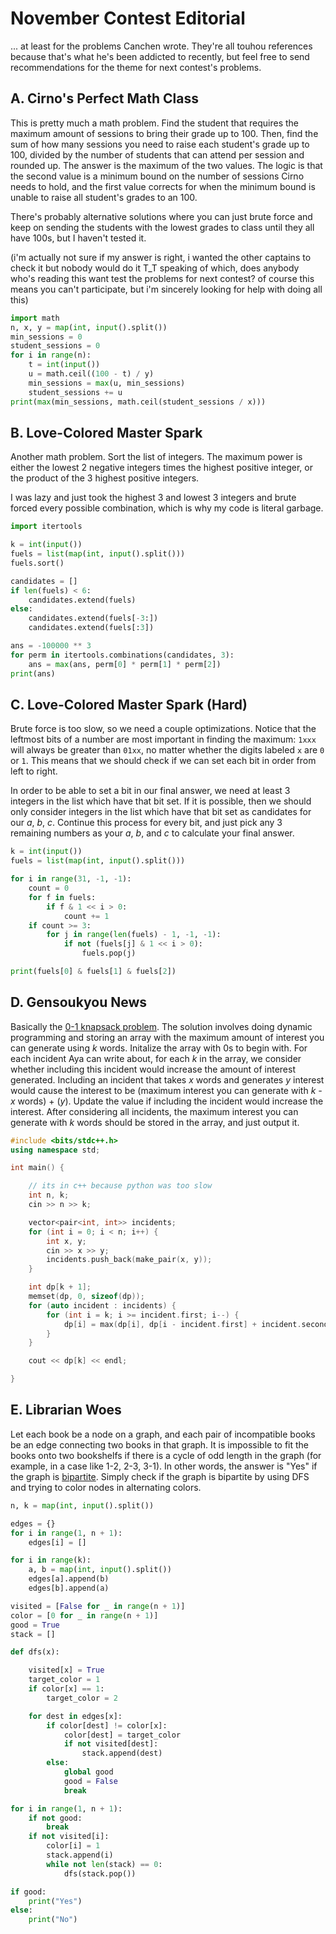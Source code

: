# November Contest Editorial

... at least for the problems Canchen wrote. They're all touhou references because that's what he's been addicted to recently, but feel free to send recommendations for the theme for next contest's problems.

## A. Cirno's Perfect Math Class

This is pretty much a math problem. Find the student that requires the maximum amount of sessions to bring their grade up to 100. Then, find the sum of how many sessions you need to raise each student's grade up to 100, divided by the number of students that can attend per session and rounded up. The answer is the maximum of the two values. The logic is that the second value is a minimum bound on the number of sessions Cirno needs to hold, and the first value corrects for when the minimum bound is unable to raise all student's grades to an 100.

There's probably alternative solutions where you can just brute force and keep on sending the students with the lowest grades to class until they all have 100s, but I haven't tested it.

(i'm actually not sure if my answer is right, i wanted the other captains to check it but nobody would do it T_T speaking of which, does anybody who's reading this want test the problems for next contest? of course this means you can't participate, but i'm sincerely looking for help with doing all this)

```py
import math
n, x, y = map(int, input().split())
min_sessions = 0
student_sessions = 0
for i in range(n):
    t = int(input())
    u = math.ceil((100 - t) / y)
    min_sessions = max(u, min_sessions)
    student_sessions += u
print(max(min_sessions, math.ceil(student_sessions / x)))
```

## B. Love-Colored Master Spark

Another math problem. Sort the list of integers. The maximum power is either the lowest 2 negative integers times the highest positive integer, or the product of the 3 highest positive integers.

I was lazy and just took the highest 3 and lowest 3 integers and brute forced every possible combination, which is why my code is literal garbage.

```py
import itertools

k = int(input())
fuels = list(map(int, input().split()))
fuels.sort()

candidates = []
if len(fuels) < 6:
    candidates.extend(fuels)
else:
    candidates.extend(fuels[-3:])
    candidates.extend(fuels[:3])

ans = -100000 ** 3
for perm in itertools.combinations(candidates, 3):
    ans = max(ans, perm[0] * perm[1] * perm[2])
print(ans)
```

## C. Love-Colored Master Spark (Hard)

Brute force is too slow, so we need a couple optimizations. Notice that the leftmost bits of a number are most important in finding the maximum: `1xxx` will always be greater than `01xx`, no matter whether the digits labeled `x` are `0` or `1`. This means that we should check if we can set each bit in order from left to right.

In order to be able to set a bit in our final answer, we need at least 3 integers in the list which have that bit set. If it is possible, then we should only consider integers in the list which have that bit set as candidates for our *a*, *b*, *c*. Continue this process for every bit, and just pick any 3 remaining numbers as your *a*, *b*, and *c* to calculate your final answer.

```py
k = int(input())
fuels = list(map(int, input().split()))

for i in range(31, -1, -1):
    count = 0
    for f in fuels:
        if f & 1 << i > 0:
            count += 1
    if count >= 3:
        for j in range(len(fuels) - 1, -1, -1):
            if not (fuels[j] & 1 << i > 0):
                fuels.pop(j)

print(fuels[0] & fuels[1] & fuels[2])
```

## D. Gensoukyou News

Basically the [0-1 knapsack problem](https://www.geeksforgeeks.org/0-1-knapsack-problem-dp-10/). The solution involves doing dynamic programming and storing an array with the maximum amount of interest you can generate using *k* words. Initalize the array with 0s to begin with. For each incident Aya can write about, for each *k* in the array, we consider whether including this incident would increase the amount of interest generated. Including an incident that takes *x* words and generates *y* interest would cause the interest to be (maximum interest you can generate with *k - x* words) + (*y*). Update the value if including the incident would increase the interest. After considering all incidents, the maximum interest you can generate with *k* words should be stored in the array, and just output it.

```cpp
#include <bits/stdc++.h>
using namespace std;

int main() {

    // its in c++ because python was too slow
    int n, k;
    cin >> n >> k;

    vector<pair<int, int>> incidents;
    for (int i = 0; i < n; i++) {
        int x, y;
        cin >> x >> y;
        incidents.push_back(make_pair(x, y));
    }

    int dp[k + 1];
    memset(dp, 0, sizeof(dp));
    for (auto incident : incidents) {
        for (int i = k; i >= incident.first; i--) {
            dp[i] = max(dp[i], dp[i - incident.first] + incident.second);
        }
    }

    cout << dp[k] << endl;

}
```

## E. Librarian Woes

Let each book be a node on a graph, and each pair of incompatible books be an edge connecting two books in that graph. It is impossible to fit the books onto two bookshelfs if there is a cycle of odd length in the graph (for example, in a case like 1-2, 2-3, 3-1). In other words, the answer is "Yes" if the graph is [bipartite](https://en.wikipedia.org/wiki/Bipartite_graph). Simply check if the graph is bipartite by using DFS and trying to color nodes in alternating colors.

```py
n, k = map(int, input().split())

edges = {}
for i in range(1, n + 1):
    edges[i] = []

for i in range(k):
    a, b = map(int, input().split())
    edges[a].append(b)
    edges[b].append(a)

visited = [False for _ in range(n + 1)]
color = [0 for _ in range(n + 1)]
good = True
stack = []

def dfs(x):

    visited[x] = True
    target_color = 1
    if color[x] == 1:
        target_color = 2

    for dest in edges[x]:
        if color[dest] != color[x]:
            color[dest] = target_color
            if not visited[dest]:
                stack.append(dest)
        else:
            global good
            good = False
            break

for i in range(1, n + 1):
    if not good:
        break
    if not visited[i]:
        color[i] = 1
        stack.append(i)
        while not len(stack) == 0:
            dfs(stack.pop())

if good:
    print("Yes")
else:
    print("No")
```
